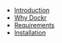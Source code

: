 - [Introduction](/introduction.md)
- [Why Dockr](/dockr.md)
- [Requirements](/requirements.md)
- [Installation](/installation.md)



[comment]: <> (- Getting Started)

[comment]: <> (    - [Release Notes]&#40;/docs/{{version}}/releases&#41;)